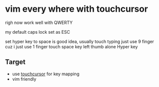 # vim every where with touchcursor

righ now work well with QWERTY

my default caps lock set as ESC

set hyper key to space is good idea, usually touch typing just use 9 finger cuz i just use 1 finger touch space key left thumb alone Hyper key

## Target

* use [touchcursor](https://github.com/donniebreve/touchcursor-linux) for key mapping
* vim friendly
